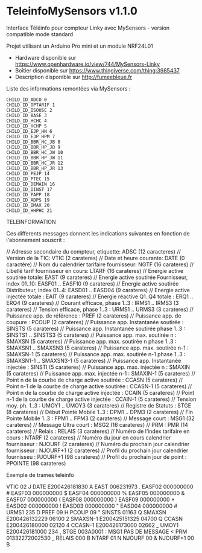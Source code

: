 # TeleinfoMySensors v1.1.0

Interface Téléinfo pour compteur Linky avec MySensors - version compatible mode standard

Projet utilisant un Arduino Pro mini et un module NRF24L01

- Hardware disponible sur https://www.openhardware.io/view/744/MySensors-Linky
- Boîtier disponible sur https://www.thingiverse.com/thing:3985437
- Description disponible sur http://fumeebleue.fr

Liste des informations remontées via MySensors :

    CHILD_ID_ADCO 0
    CHILD_ID_OPTARIF 1
    CHILD_ID_ISOUSC 2
    CHILD_ID_BASE 3
    CHILD_ID_HCHC 4
    CHILD_ID_HCHP 5
    CHILD_ID_EJP_HN 6
    CHILD_ID_EJP_HPM 7
    CHILD_ID_BBR_HC_JB 8
    CHILD_ID_BBR_HP_JB 9
    CHILD_ID_BBR_HC_JW 10
    CHILD_ID_BBR_HP_JW 11
    CHILD_ID_BBR_HC_JR 12
    CHILD_ID_BBR_HP_JR 13
    CHILD_ID_PEJP 14
    CHILD_ID_PTEC 15
    CHILD_ID_DEMAIN 16
    CHILD_ID_IINST 17
    CHILD_ID_PAPP 18
    CHILD_ID_ADPS 19
    CHILD_ID_IMAX 20
    CHILD_ID_HHPHC 21

TELEINFORMATION

Ces differents messages donnent les indications suivantes en fonction de l'abonnement souscrit :

//  Adresse secondaire du compteur, etiquette: ADSC (12 caracteres) 
//  Version de la TIC: VTIC (2 carateres)
//  Date et heure courante: DATE (0 caractère) 
//  Nom du calendrier tarifaire fournisseur: NGTF (16 carateres)
//  Libellé tarif fournisseur en cours: LTARF  (16 carateres)
//  Energie active soutirée totale: EAST (9 carateres)
//  Energie active soutirée Fournisseur, index 01..10: EASF01 .. EASF10 (9 carateres)
//  Energie active soutirée Distributeur, index 01..4: EASD01 .. EASD04 (9 carateres)
//  Energie active injectée totale : EAIT (9 carateres)
//  Energie réactive Q1..Q4 totale : ERQ1 .. ERQ4 (9 carateres)
//  Courant efficace, phase 1..3 : IRMS1 .. IRMS3 (3 carateres)
//  Tension efficace, phase 1..3 : URMS1 .. URMS3 (3 carateres)
//  Puissance app. de référence : PREF (2 carateres)
//  Puissance app. de coupure : PCOUP (2 carateres)
//  Puissance app. Instantanée soutirée : SINSTS (5 carateres)
//  Puissance app. Instantanée soutirée phase 1..3 : SINSTS1 .. SINSTS3 (5 carateres)
//  Puissance app. max. soutirée n : SMAXSN (5 carateres)
//  Puissance app. max. soutirée n phase 1..3 : SMAXSN1 .. SMAXSN3 (5 carateres)
//  Puissance app. max. soutirée n-1 : SMAXSN-1 (5 carateres)
//  Puissance app. max. soutirée n-1 phase 1..3 : SMAXSN1-1 .. SMAXSN3-1 (5 carateres)
//  Puissance app. Instantanée injectée : SINSTI (5 carateres)
//  Puissance app. max. injectée n : SMAXIN (5 carateres)
//  Puissance app. max. injectée n-1 : SMAXIN-1 (5 carateres)
//  Point n de la courbe de charge active soutirée : CCASN (5 carateres)
//  Point n-1 de la courbe de charge active soutirée : CCASN-1 (5 carateres)
//  Point n de la courbe de charge active injectée : CCAIN (5 carateres)
//  Point n-1 de la courbe de charge active injectée : CCAIN-1 (5 carateres)
//  Tension moy. ph. 1..3 : UMOY1 .. UMOY3 (3 carateres)
//  Registre de Statuts : STGE  (8 carateres)
//  Début Pointe Mobile 1..3 : DPM1 .. DPM3 (2 carateres)
//  Fin Pointe Mobile 1..3 : FPM1 .. FPM3 (2 carateres)
//  Message court : MSG1 (32 carateres)
//  Message Ultra court  : MSG2 (16 carateres)
//  PRM : PMR (14 carateres)
//  Relais : RELAIS (3 carateres)
//  Numéro de l’index tarifaire en cours : NTARF (2 carateres)
//  Numéro du jour en cours calendrier fournisseur : NJOURF (2 carateres)
//  Numéro du prochain jour calendrier fournisseur : NJOURF+1 (2 carateres)
//  Profil du prochain jour calendrier fournisseu : PJOURF+1 (98 carateres)
//  Profil du prochain jour de point : PPOINTE (98 carateres)

Exemple de trames teleinfo

VTIC	02	J
DATE	E200426181830		A
EAST	006231973	.
EASF02	000000000	#
EASF03	000000000	$
EASF04	000000000	%
EASF05	000000000	&
EASF07	000000000	(
EASF08	000000000	)
EASF09	000000000	*
EASD02	000000000	!
EASD03	000000000	"
EASD04	000000000	#
URMS1	235	D
PREF	09	H
PCOUP	09	"
SINSTS	01163	Q
SMAXSN	E200426132229	06100	2
SMAXSN-1	E200425151325	04700	Q
CCASN	E200426180000	02120	4
CCASN-1	E200426173000	02662	_
UMOY1	E200426181000	234	,
STGE	003A0001	:
MSG1	     PAS DE          MESSAGE    	<
PRM	01332272002530	_
RELAIS	000	B
NTARF	01	N
NJOURF	00	&
NJOURF+1	00	B